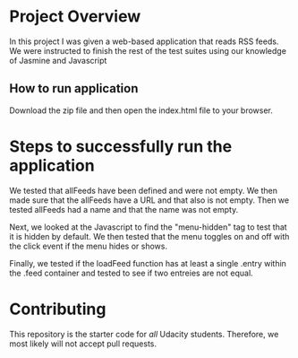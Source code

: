 # Project Overview

In this project I was given a web-based application that reads RSS feeds. We were instructed to finish the rest of the test suites using our knowledge of Jasmine and Javascript

## How to run application

Download the zip file and then open the index.html file to your browser.

# Steps to successfully run the application 

We tested that allFeeds have been defined and were not empty. We then made sure that the allFeeds have a URL and that also is not empty. Then we tested allFeeds had a name and that the name was not empty.

Next, we looked at the Javascript to find the "menu-hidden" tag to test that it is hidden by default. We then tested that the menu toggles on and off with the click event if the menu hides or shows. 

Finally, we tested if the loadFeed function has at least a single .entry within the .feed container and tested to see if two entreies are not equal. 

# Contributing

This repository is the starter code for _all_ Udacity students. Therefore, we most likely will not accept pull requests.
